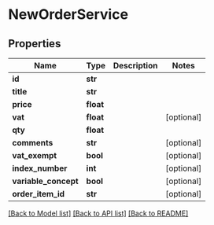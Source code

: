 # NewOrderService

## Properties
Name | Type | Description | Notes
------------ | ------------- | ------------- | -------------
**id** | **str** |  | 
**title** | **str** |  | 
**price** | **float** |  | 
**vat** | **float** |  | [optional] 
**qty** | **float** |  | 
**comments** | **str** |  | [optional] 
**vat_exempt** | **bool** |  | [optional] 
**index_number** | **int** |  | [optional] 
**variable_concept** | **bool** |  | [optional] 
**order_item_id** | **str** |  | [optional] 

[[Back to Model list]](../README.md#documentation-for-models) [[Back to API list]](../README.md#documentation-for-api-endpoints) [[Back to README]](../README.md)


